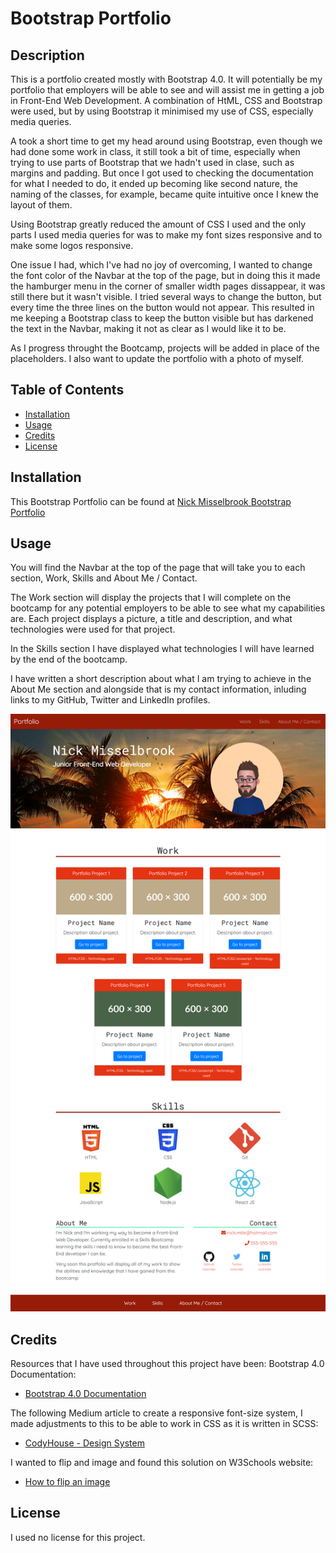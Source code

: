 # Bootstrap Portfolio

## Description

This is a portfolio created mostly with Bootstrap 4.0.  It will potentially be my portfolio that employers will be able to see and will assist me in getting a job in Front-End Web Development.
A combination of HtML, CSS and Bootstrap were used, but by using Bootstrap it minimised my use of CSS, especially media queries.

A took a short time to get my head around using Bootstrap, even though we had done some work in class, it still took a bit of time, especially when trying to use parts of Bootstrap that we hadn't used in clase, such as margins and padding.  But once I got used to checking the documentation for what I needed to do, it ended up becoming like second nature, the naming of the classes, for example, became quite intuitive once I knew the layout of them.

Using Bootstrap greatly reduced the amount of CSS I used and the only parts I used media queries for was to make my font sizes responsive and to make some logos responsive.

One issue I had, which I've had no joy of overcoming, I wanted to change the font color of the Navbar at the top of the page, but in doing this it made the hamburger menu in the corner of smaller width pages dissappear, it was still there but it wasn't visible.  I tried several ways to change the button, but every time the three lines on the button would not appear.  This resulted in me keeping a Bootstrap class to keep the button visible but has darkened the text in the Navbar, making it not as clear as I would like it to be.

As I progress throught the Bootcamp, projects will be added in place of the placeholders.  I also want to update the portfolio with a photo of myself.  

## Table of Contents

- [Installation](#installation)
- [Usage](#usage)
- [Credits](#credits)
- [License](#license)

##  Installation

This Bootstrap Portfolio can be found at [Nick Misselbrook Bootstrap Portfolio](https://nickmbk.github.io/Bootstrap-Portfolio/)

## Usage

You will find the Navbar at the top of the page that will take you to each section, Work, Skills and About Me / Contact.

The Work section will display the projects that I will complete on the bootcamp for any potential employers to be able to see what my capabilities are.  Each project displays a picture, a title and description, and what technologies were used for that project.

In the Skills section I have displayed what technologies I will have learned by the end of the bootcamp.

I have written a short description about what I am trying to achieve in the About Me section and alongside that is my contact information, inluding links to my GitHub, Twitter and LinkedIn profiles.

![Nick Misselbrook Bootstrap Portfolio screenshot](./assets/bootstrap-portfolio-screenshot.png)

## Credits

Resources that I have used throughout this project have been:
Bootstrap 4.0 Documentation:

- [Bootstrap 4.0 Documentation](https://getbootstrap.com/docs/4.0/getting-started/introduction/)

The following Medium article to create a responsive font-size system, I made adjustments to this to be able to work in CSS as it is written in SCSS:

- [CodyHouse - Design System](https://medium.com/codyhouse/create-your-design-system-part-1-typography-7c630d9092bd)

I wanted to flip and image and found this solution on W3Schools website:

- [How to flip an image](https://www.w3schools.com/howto/howto_css_flip_image.asp)

## License

I used no license for this project.